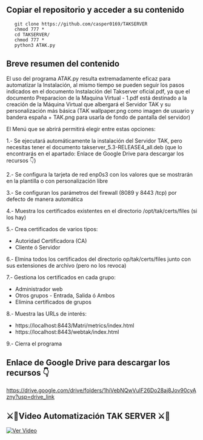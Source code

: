 ## Copiar el repositorio y acceder a su contenido
       
       git clone https://github.com/casper0169/TAKSERVER
       chmod 777 * 
       cd TAKSERVER/
       chmod 777 *
       python3 ATAK.py

## Breve resumen del contenido
       
El uso del programa ATAK.py resulta extremadamente eficaz para automatizar la Instalación, al mismo tiempo se pueden seguir los pasos indicados en el documento Instalación del Takserver oficial.pdf, ya que el documento Preparacion de la Maquina Virtual - 1.pdf está destinado a la creación de la Máquina Virtual que albergará el Servidor TAK y su personalización más básica (TAK wallpaper.png como imagen de usuario y bandera españa + TAK.png para usarla de fondo de pantalla del servidor)

El Menú que se abrirá permitirá elegir entre estas opciones:

1.- Se ejecutará automáticamente la instalación del Servidor TAK, pero necesitas tener el documento takserver_5.3-RELEASE4_all.deb (que lo encontrarás en el apartado: Enlace de Google Drive para descargar los recursos 👇)

2.- Se configura la tarjeta de red enp0s3 con los valores que se mostrarán en la plantilla o con personalización libre

3.- Se configuran los parámetros del firewall (8089 y 8443 /tcp) por defecto de manera automática

4.- Muestra los certificados existentes en el directorio /opt/tak/certs/files (si los hay)

5.- Crea certificados de varios tipos:
- Autoridad Certificadora (CA)
- Cliente ó Servidor

6.- Elmina todos los certificados del directorio op/tak/certs/files junto con sus extensiones de archivo (pero no los revoca)

7.- Gestiona los certificados en cada grupo:
- Administrador web
- Otros grupos
       - Entrada, Salida ó Ambos
- Elimina certificados de grupos

8.- Muestra las URLs de interés:
- https://localhost:8443/Matri/metrics/index.html
- https://localhost:8443/webtak/index.html

9.- Cierra el programa

## Enlace de Google Drive para descargar los recursos 👇
https://drive.google.com/drive/folders/1hiVebNQwVulF26Do28aj8Jov90cyAzny?usp=drive_link

## ⚔🦅Video Automatización TAK SERVER ⚔🦅
[![Ver Video](https://img.youtube.com/vi/im2YOjh49EE/0.jpg)](https://youtu.be/im2YOjh49EE)




